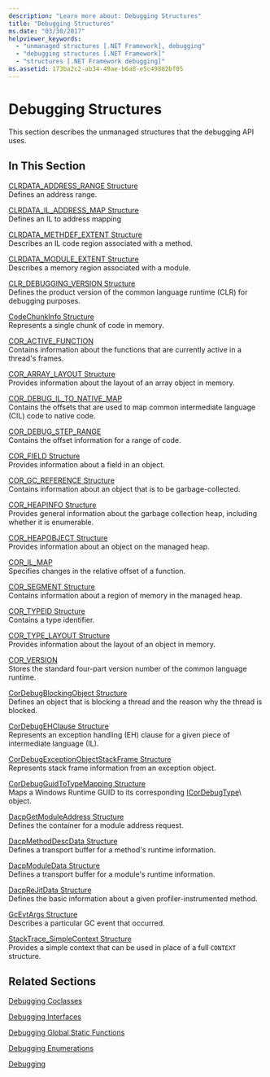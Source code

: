 ```yaml
---
description: "Learn more about: Debugging Structures"
title: "Debugging Structures"
ms.date: "03/30/2017"
helpviewer_keywords:
  - "unmanaged structures [.NET Framework], debugging"
  - "debugging structures [.NET Framework]"
  - "structures [.NET Framework debugging]"
ms.assetid: 173ba2c2-ab34-49ae-b6a8-e5c49882bf05
---
```

# Debugging Structures

This section describes the unmanaged structures that the debugging API uses.

## In This Section

 [CLRDATA_ADDRESS_RANGE Structure](clrdata-address-range-structure.md)\
 Defines an address range.

 [CLRDATA_IL_ADDRESS_MAP Structure](clrdata-il-address-map-structure.md)\
 Defines an IL to address mapping

 [CLRDATA_METHDEF_EXTENT Structure](clrdata-methdef-extent-structure.md)\
 Describes an IL code region associated with a method.

 [CLRDATA_MODULE_EXTENT Structure](clrdata-module-extent-structure.md)\
 Describes a memory region associated with a module.

 [CLR_DEBUGGING_VERSION Structure](clr-debugging-version-structure.md)\
 Defines the product version of the common language runtime (CLR) for debugging purposes.

 [CodeChunkInfo Structure](codechunkinfo-structure.md)\
 Represents a single chunk of code in memory.

 [COR_ACTIVE_FUNCTION](cor-active-function-structure.md)\
 Contains information about the functions that are currently active in a thread's frames.

 [COR_ARRAY_LAYOUT Structure](cor-array-layout-structure.md)\
 Provides information about the layout of an array object in memory.

 [COR_DEBUG_IL_TO_NATIVE_MAP](cor-debug-il-to-native-map-structure.md)\
 Contains the offsets that are used to map common intermediate language (CIL) code to native code.

 [COR_DEBUG_STEP_RANGE](cor-debug-step-range-structure.md)\
 Contains the offset information for a range of code.

 [COR_FIELD Structure](cor-field-structure.md)\
 Provides information about a field in an object.

 [COR_GC_REFERENCE Structure](cor-gc-reference-structure.md)\
 Contains information about an object that is to be garbage-collected.

 [COR_HEAPINFO Structure](cor-heapinfo-structure.md)\
 Provides general information about the garbage collection heap, including whether it is enumerable.

 [COR_HEAPOBJECT Structure](cor-heapobject-structure.md)\
 Provides information about an object on the managed heap.

 [COR_IL_MAP](cor-il-map-structure.md)\
 Specifies changes in the relative offset of a function.

 [COR_SEGMENT Structure](cor-segment-structure.md)\
 Contains information about a region of memory in the managed heap.

 [COR_TYPEID Structure](cor-typeid-structure.md)\
 Contains a type identifier.

 [COR_TYPE_LAYOUT Structure](cor-type-layout-structure.md)\
 Provides information about the layout of an object in memory.

 [COR_VERSION](cor-version-structure.md)\
 Stores the standard four-part version number of the common language runtime.

 [CorDebugBlockingObject Structure](cordebugblockingobject-structure.md)\
 Defines an object that is blocking a thread and the reason why the thread is blocked.

 [CorDebugEHClause Structure](cordebugehclause-structure.md)\
 Represents an exception handling (EH) clause for a given piece of intermediate language (IL).

 [CorDebugExceptionObjectStackFrame Structure](cordebugexceptionobjectstackframe-structure.md)\
 Represents stack frame information from an exception object.

 [CorDebugGuidToTypeMapping Structure](cordebugguidtotypemapping-structure.md)\
 Maps a Windows Runtime GUID to its corresponding [ICorDebugType](icordebugtype-interface.md)\ object.

 [DacpGetModuleAddress Structure](dacpgetmoduleaddress-structure.md)\
 Defines the container for a module address request.

 [DacpMethodDescData Structure](dacpmethoddescdata-structure.md)\
 Defines a transport buffer for a method's runtime information.

 [DacpModuleData Structure](dacpmoduledata-structure.md)\
 Defines a transport buffer for a module's runtime information.

 [DacpReJitData Structure](dacprejitdata-structure.md)\
 Defines the basic information about a given profiler-instrumented method.

 [GcEvtArgs Structure](gcevtargs-structure.md)\
 Describes a particular GC event that occurred.

 [StackTrace_SimpleContext Structure](stacktrace-simplecontext-structure.md)\
 Provides a simple context that can be used in place of a full `CONTEXT` structure.

## Related Sections

 [Debugging Coclasses](debugging-coclasses.md)

 [Debugging Interfaces](debugging-interfaces.md)

 [Debugging Global Static Functions](debugging-global-static-functions.md)

 [Debugging Enumerations](debugging-enumerations.md)

 [Debugging](index.md)
